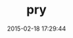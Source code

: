 ---
layout: post
title:  "pry"
repo:   "pry/pry"
date:   2015-02-18 17:29:44
gemurl: http://pryrepl.org
---